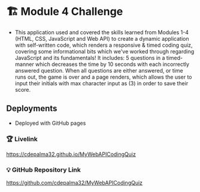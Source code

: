 # 🏗️ Module 4 Challenge

* This application used and covered the skills learned from Modules 1-4 (HTML, CSS, JavaScript and Web API) to create a dynamic application with self-written code, which renders a responsive & timed coding quiz, covering some informational bits which we've worked through regarding JavaScript and its fundamentals!
It includes:  5 questions in a timed-manner which decreases the time by 10 seconds with each incorrectly answered question.  When all questions are either answered, or time runs out, the game is over and a page renders, which allows the user to input their initials with max character input as (3) in order to save their score.

## Deployments

* Deployed with GitHub pages

### 🏆 Livelink
https://cdepalma32.github.io/MyWebAPICodingQuiz


### 💡 GitHub Repository Link
https://github.com/cdepalma32/MyWebAPICodingQuiz




